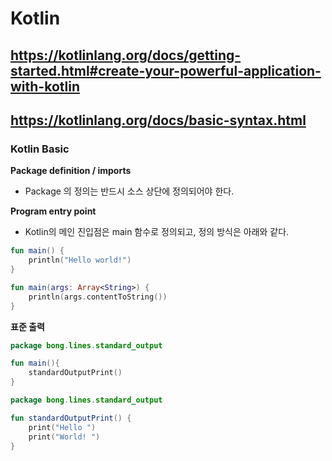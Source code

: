 # Kotlin 

## https://kotlinlang.org/docs/getting-started.html#create-your-powerful-application-with-kotlin


## https://kotlinlang.org/docs/basic-syntax.html

### Kotlin Basic 

**Package definition / imports**  

- Package 의 정의는 반드시 소스 상단에 정의되어야 한다.

**Program entry point**  

- Kotlin의 메인 진입점은 main 함수로 정의되고, 정의 방식은 아래와 같다.

```kotlin
fun main() {
    println("Hello world!")
}
```

```kotlin
fun main(args: Array<String>) {
    println(args.contentToString())
}
```

**표준 출력**   

```kotlin
package bong.lines.standard_output

fun main(){
    standardOutputPrint()
}
```

```kotlin
package bong.lines.standard_output

fun standardOutputPrint() {
    print("Hello ")
    print("World! ")
}
```

